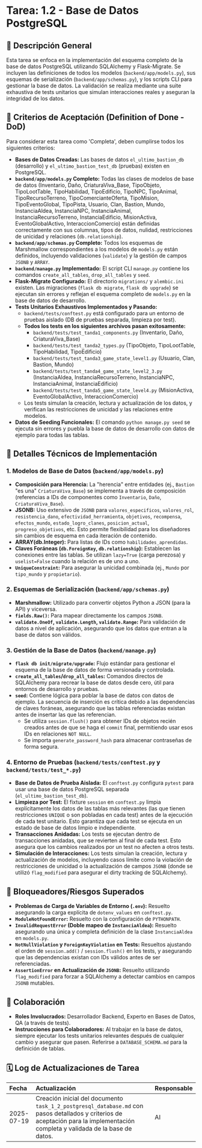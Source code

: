 # Tarea: 1.2 - Base de Datos PostgreSQL

## 📝 Descripción General

Esta tarea se enfoca en la implementación del esquema completo de la base de datos PostgreSQL utilizando SQLAlchemy y Flask-Migrate. Se incluyen las definiciones de todos los modelos (`backend/app/models.py`), sus esquemas de serialización (`backend/app/schemas.py`), y los scripts CLI para gestionar la base de datos. La validación se realiza mediante una suite exhaustiva de tests unitarios que simulan interacciones reales y aseguran la integridad de los datos.

## 🎯 Criterios de Aceptación (Definition of Done - DoD)

Para considerar esta tarea como 'Completa', deben cumplirse todos los siguientes criterios:

* **Bases de Datos Creadas:** Las bases de datos `el_ultimo_bastion_db` (desarrollo) y `el_ultimo_bastion_test_db` (pruebas) existen en PostgreSQL.
* **`backend/app/models.py` Completo:** Todas las clases de modelos de base de datos (Inventario, Daño, CriaturaViva_Base, TipoObjeto, TipoLootTable, TipoHabilidad, TipoEdificio, TipoNPC, TipoAnimal, TipoRecursoTerreno, TipoComercianteOferta, TipoMision, TipoEventoGlobal, TipoPista, Usuario, Clan, Bastion, Mundo, InstanciaAldea, InstanciaNPC, InstanciaAnimal, InstanciaRecursoTerreno, InstanciaEdificio, MisionActiva, EventoGlobalActivo, InteraccionComercio) están definidas correctamente con sus columnas, tipos de datos, nulidad, restricciones de unicidad y relaciones (`db.relationship`).
* **`backend/app/schemas.py` Completo:** Todos los esquemas de Marshmallow correspondientes a los modelos de `models.py` están definidos, incluyendo validaciones (`validate`) y la gestión de campos `JSONB` y `ARRAY`.
* **`backend/manage.py` Implementado:** El script CLI `manage.py` contiene los comandos `create_all_tables`, `drop_all_tables` y `seed`.
* **Flask-Migrate Configurado:** El directorio `migrations/` y `alembic.ini` existen. Las migraciones (`flask db migrate`, `flask db upgrade`) se ejecutan sin errores y reflejan el esquema completo de `models.py` en la base de datos de desarrollo.
* **Tests Unitarios Exhaustivos Implementados y Pasando:**
    * `backend/tests/conftest.py` está configurado para un entorno de pruebas aislado (DB de pruebas separada, limpieza por test).
    * **Todos los tests en los siguientes archivos pasan exitosamente:**
        * `backend/tests/test_tanda1_components.py` (Inventario, Daño, CriaturaViva_Base)
        * `backend/tests/test_tanda2_types.py` (TipoObjeto, TipoLootTable, TipoHabilidad, TipoEdificio)
        * `backend/tests/test_tanda3_game_state_level1.py` (Usuario, Clan, Bastion, Mundo)
        * `backend/tests/test_tanda4_game_state_level2_3.py` (InstanciaAldea, InstanciaRecursoTerreno, InstanciaNPC, InstanciaAnimal, InstanciaEdificio)
        * `backend/tests/test_tanda5_game_state_level4.py` (MisionActiva, EventoGlobalActivo, InteraccionComercio)
    * Los tests simulan la creación, lectura y actualización de los datos, y verifican las restricciones de unicidad y las relaciones entre modelos.
* **Datos de Seeding Funcionales:** El comando `python manage.py seed` se ejecuta sin errores y puebla la base de datos de desarrollo con datos de ejemplo para todas las tablas.

## 🔧 Detalles Técnicos de Implementación

### 1. Modelos de Base de Datos (`backend/app/models.py`)

* **Composición para Herencia:** La "herencia" entre entidades (ej., `Bastion` "es una" `CriaturaViva_Base`) se implementa a través de composición (referencias a IDs de componentes como `Inventario`, `Daño`, `CriaturaViva_Base`).
* **JSONB:** Uso extensivo de `JSONB` para `valores_especificos`, `valores_rol`, `resistencia_dano`, `efectividad_herramienta`, `objetivos`, `recompensa`, `efectos_mundo`, `estado_logro_clanes`, `posicion_actual`, `progreso_objetivos`, etc. Esto permite flexibilidad para los diseñadores sin cambios de esquema en cada iteración de contenido.
* **ARRAY(db.Integer):** Para listas de IDs como `habilidades_aprendidas`.
* **Claves Foráneas (`db.ForeignKey`, `db.relationship`):** Establecen las conexiones entre las tablas. Se utilizan `lazy=True` (carga perezosa) y `uselist=False` cuando la relación es de uno a uno.
* **`UniqueConstraint`:** Para asegurar la unicidad combinada (ej., `Mundo` por `tipo_mundo` y `propietario`).

### 2. Esquemas de Serialización (`backend/app/schemas.py`)

* **Marshmallow:** Utilizado para convertir objetos Python a JSON (para la API) y viceversa.
* **`fields.Raw()`:** Para mapear directamente los campos `JSONB`.
* **`validate.OneOf`, `validate.Length`, `validate.Range`:** Para validación de datos a nivel de aplicación, asegurando que los datos que entran a la base de datos son válidos.

### 3. Gestión de la Base de Datos (`backend/manage.py`)

* **`flask db init/migrate/upgrade`:** Flujo estándar para gestionar el esquema de la base de datos de forma versionada y controlada.
* **`create_all_tables`/`drop_all_tables`:** Comandos directos de SQLAlchemy para recrear la base de datos desde cero, útil para entornos de desarrollo y pruebas.
* **`seed`:** Contiene lógica para poblar la base de datos con datos de ejemplo. La secuencia de inserción es crítica debido a las dependencias de claves foráneas, asegurando que las tablas referenciadas existan antes de insertar las que las referencian.
    * Se utiliza `session.flush()` para obtener IDs de objetos recién creados antes de que se haga el `commit` final, permitiendo usar esos IDs en relaciones `NOT NULL`.
    * Se importa `generate_password_hash` para almacenar contraseñas de forma segura.

### 4. Entorno de Pruebas (`backend/tests/conftest.py` y `backend/tests/test_*.py`)

* **Base de Datos de Prueba Aislada:** El `conftest.py` configura `pytest` para usar una base de datos PostgreSQL separada (`el_ultimo_bastion_test_db`).
* **Limpieza por Test:** El fixture `session` en `conftest.py` limpia explícitamente los datos de las tablas más relevantes (las que tienen restricciones `UNIQUE` o son pobladas en cada test) antes de la ejecución de cada test unitario. Esto garantiza que cada test se ejecuta en un estado de base de datos limpio e independiente.
* **Transacciones Anidadas:** Los tests se ejecutan dentro de transacciones anidadas, que se revierten al final de cada test. Esto asegura que los cambios realizados por un test no afecten a otros tests.
* **Simulación de Interacciones:** Los tests simulan la creación, lectura y actualización de modelos, incluyendo casos límite como la violación de restricciones de unicidad o la actualización de campos `JSONB` (donde se utilizó `flag_modified` para asegurar el dirty tracking de SQLAlchemy).

## 🚧 Bloqueadores/Riesgos Superados

* **Problemas de Carga de Variables de Entorno (`.env`):** Resuelto asegurando la carga explícita de `dotenv_values` en `conftest.py`.
* **`ModuleNotFoundError`:** Resuelto con la configuración de `PYTHONPATH`.
* **`InvalidRequestError` (Doble mapeo de `InstanciaAldea`):** Resuelto asegurando una única y completa definición de la clase `InstanciaAldea` en `models.py`.
* **`NotNullViolation` y `ForeignKeyViolation` en Tests:** Resueltos ajustando el orden de `session.add()` / `session.flush()` en los tests, y asegurando que las dependencias existan con IDs válidos antes de ser referenciadas.
* **`AssertionError` en Actualización de `JSONB`:** Resuelto utilizando `flag_modified` para forzar a SQLAlchemy a detectar cambios en campos `JSONB` mutables.

## 🤝 Colaboración

* **Roles Involucrados:** Desarrollador Backend, Experto en Bases de Datos, QA (a través de tests).
* **Instrucciones para Colaboradores:** Al trabajar en la base de datos, siempre ejecutar los tests unitarios relevantes después de cualquier cambio y asegurar que pasen. Referirse a `DATABASE_SCHEMA.md` para la definición de tablas.

## 🗓️ Log de Actualizaciones de Tarea

| Fecha       | Actualización                                                                                                                                                                             | Responsable |
| :---------- | :---------------------------------------------------------------------------------------------------------------------------------------------------------------------------------------- | :---------- |
| 2025-07-19  | Creación inicial del documento `task_1_2_postgresql_database.md` con pasos detallados y criterios de aceptación para la implementación completa y validada de la base de datos. | AI          |